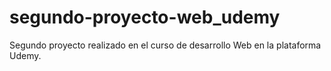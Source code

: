 # segundo-proyecto-web_udemy
Segundo proyecto realizado en el curso de desarrollo Web en la plataforma Udemy.
